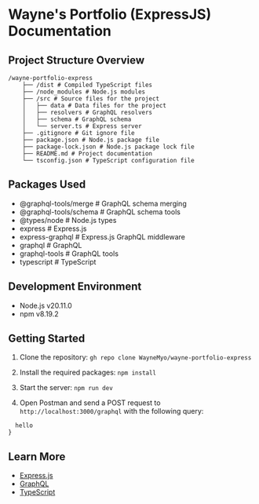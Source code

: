 # Wayne's Portfolio (ExpressJS) Documentation

## Project Structure Overview
```
/wayne-portfolio-express
    ├── /dist # Compiled TypeScript files
    ├── /node_modules # Node.js modules
    ├── /src # Source files for the project
    │   ├── data # Data files for the project
    │   ├── resolvers # GraphQL resolvers
    │   ├── schema # GraphQL schema
    │   └── server.ts # Express server
    ├── .gitignore # Git ignore file
    ├── package.json # Node.js package file
    ├── package-lock.json # Node.js package lock file
    ├── README.md # Project documentation
    └── tsconfig.json # TypeScript configuration file
```

## Packages Used
- @graphql-tools/merge # GraphQL schema merging
- @graphql-tools/schema # GraphQL schema tools
- @types/node # Node.js types
- express # Express.js
- express-graphql # Express.js GraphQL middleware
- graphql # GraphQL
- graphql-tools # GraphQL tools
- typescript # TypeScript

## Development Environment
- Node.js v20.11.0
- npm v8.19.2

## Getting Started
1. Clone the repository:
```gh repo clone WayneMyo/wayne-portfolio-express```

2. Install the required packages:
```npm install```

3. Start the server:
```npm run dev```

4. Open Postman and send a POST request to `http://localhost:3000/graphql` with the following query:
```query {
  hello
}
```

## Learn More
- [Express.js](https://expressjs.com/)
- [GraphQL](https://graphql.org/)
- [TypeScript](https://www.typescriptlang.org/)
